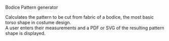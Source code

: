 Bodice Pattern generator

Calculates the pattern to be cut from fabric of a bodice, the most basic torso shape in costume design.  
A user enters their measurements and a PDF or SVG of the resulting pattern shape is displayed.